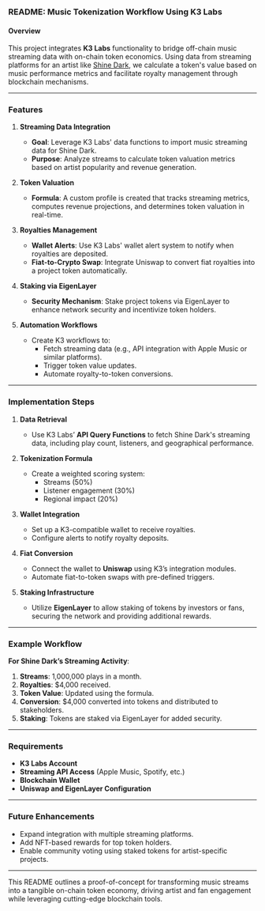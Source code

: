 ### README: Music Tokenization Workflow Using K3 Labs

#### Overview

This project integrates **K3 Labs** functionality to bridge off-chain music streaming data with on-chain token economics. Using data from streaming platforms for an artist like [Shine Dark](https://music.apple.com/us/artist/shine-dark/993072837), we calculate a token's value based on music performance metrics and facilitate royalty management through blockchain mechanisms.

---

### Features

1. **Streaming Data Integration**

   - **Goal**: Leverage K3 Labs' data functions to import music streaming data for Shine Dark.
   - **Purpose**: Analyze streams to calculate token valuation metrics based on artist popularity and revenue generation.

2. **Token Valuation**

   - **Formula**: A custom profile is created that tracks streaming metrics, computes revenue projections, and determines token valuation in real-time.

3. **Royalties Management**

   - **Wallet Alerts**: Use K3 Labs' wallet alert system to notify when royalties are deposited.
   - **Fiat-to-Crypto Swap**: Integrate Uniswap to convert fiat royalties into a project token automatically.

4. **Staking via EigenLayer**

   - **Security Mechanism**: Stake project tokens via EigenLayer to enhance network security and incentivize token holders.

5. **Automation Workflows**
   - Create K3 workflows to:
     - Fetch streaming data (e.g., API integration with Apple Music or similar platforms).
     - Trigger token value updates.
     - Automate royalty-to-token conversions.

---

### Implementation Steps

1. **Data Retrieval**

   - Use K3 Labs’ **API Query Functions** to fetch Shine Dark's streaming data, including play count, listeners, and geographical performance.

2. **Tokenization Formula**

   - Create a weighted scoring system:
     - Streams (50%)
     - Listener engagement (30%)
     - Regional impact (20%)

3. **Wallet Integration**

   - Set up a K3-compatible wallet to receive royalties.
   - Configure alerts to notify royalty deposits.

4. **Fiat Conversion**

   - Connect the wallet to **Uniswap** using K3’s integration modules.
   - Automate fiat-to-token swaps with pre-defined triggers.

5. **Staking Infrastructure**
   - Utilize **EigenLayer** to allow staking of tokens by investors or fans, securing the network and providing additional rewards.

---

### Example Workflow

**For Shine Dark’s Streaming Activity**:

1. **Streams**: 1,000,000 plays in a month.
2. **Royalties**: \$4,000 received.
3. **Token Value**: Updated using the formula.
4. **Conversion**: \$4,000 converted into tokens and distributed to stakeholders.
5. **Staking**: Tokens are staked via EigenLayer for added security.

---

### Requirements

- **K3 Labs Account**
- **Streaming API Access** (Apple Music, Spotify, etc.)
- **Blockchain Wallet**
- **Uniswap and EigenLayer Configuration**

---

### Future Enhancements

- Expand integration with multiple streaming platforms.
- Add NFT-based rewards for top token holders.
- Enable community voting using staked tokens for artist-specific projects.

---

This README outlines a proof-of-concept for transforming music streams into a tangible on-chain token economy, driving artist and fan engagement while leveraging cutting-edge blockchain tools.
